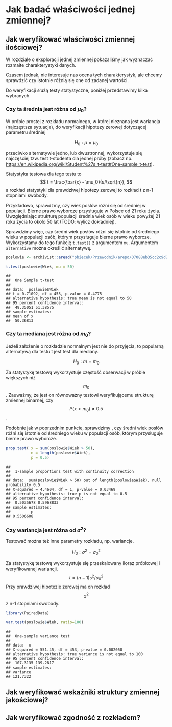 # Jak badać właściwości jednej zmiennej?

## Jak weryfikować właściwości zmiennej ilościowej?

W rozdziale o eksploracji jednej zmiennej pokazaliśmy jak wyznaczać rozmaite charakterystyki danych.

Czasem jednak, nie interesuje nas ocena tych charakterystyk, ale chcemy sprawdzić czy istotnie różnią się one od zadanej wartości.

Do weryfikacji służą testy statystyczne, poniżej przedstawimy kilka wybranych.

### Czy ta średnia jest różna od $\mu_0$?

W próbie prostej z rozkładu normalnego, w której nieznana jest wariancja (najczęstsza sytuacja), do weryfikacji hipotezy zerowej dotyczącej parametru średniej

$$
H_0: \mu = \mu_0
$$

przeciwko alternatywie jedno, lub dwustronnej, wykorzystuje się najczęściej tzw. test t-studenta dla jednej próby (zobacz np. https://en.wikipedia.org/wiki/Student%27s_t-test#One-sample_t-test).

Statystyka testowa dla tego testu to 
$$
t = \frac{\bar{x} - \mu_0}{s/\sqrt{n}},
$$
a rozkład statystyki dla prawdziwej hipotezy zerowej to rozkład t z n-1 stopniami swobody.

Przykładowo, sprawdźmy, czy wiek posłów różni się od średniej w populacji. Bierne prawo wyborcze przysługuje w Polsce od 21 roku życia. Uwzględniając strukturę populacji średnia wiek osób w wieku powyżej 21 roku życia to około 50 lat (TODO: wylicz dokładniej).

Sprawdzimy więc, czy średni wiek posłów różni się istotnie od średniego wieku w populacji osób, którym przysługuje bierne prawo wyborcze. Wykorzystamy do tego funkcję `t.test()` z argumentem `mu`. Argumentem `alternative` można określić alternatywę.


```r
poslowie <- archivist::aread("pbiecek/Przewodnik/arepo/07088eb35cc2c9d2a2a856a36b3253ad")

t.test(poslowie$Wiek, mu = 50)
```

```
## 
## 	One Sample t-test
## 
## data:  poslowie$Wiek
## t = 0.71092, df = 453, p-value = 0.4775
## alternative hypothesis: true mean is not equal to 50
## 95 percent confidence interval:
##  49.35051 51.38575
## sample estimates:
## mean of x 
##  50.36813
```

### Czy ta mediana jest różna od $m_0$?

Jeżeli założenie o rozkładzie normalnym jest nie do przyjęcia, to popularną alternatywą dla testu t jest test dla mediany.

$$
H_0: m = m_0
$$

Za statystykę testową wykorzystuje częstość obserwacji w próbie większych niż $$m_0$$. Zauważmy, że jest on równoważny testowi weryfikującemu strukturę zmiennej binarnej, czy $$P(x>m_0) \neq 0.5$$.

Podobnie jak w poprzednim punkcie, sprawdzimy , czy średni wiek posłów różni się istotnie od średniego wieku w populacji osób, którym przysługuje bierne prawo wyborcze. 


```r
prop.test( x = sum(poslowie$Wiek > 50),
           n = length(poslowie$Wiek),
           p = 0.5)
```

```
## 
## 	1-sample proportions test with continuity correction
## 
## data:  sum(poslowie$Wiek > 50) out of length(poslowie$Wiek), null probability 0.5
## X-squared = 4.4604, df = 1, p-value = 0.03469
## alternative hypothesis: true p is not equal to 0.5
## 95 percent confidence interval:
##  0.5035678 0.5968833
## sample estimates:
##         p 
## 0.5506608
```


### Czy wariancja jest różna od $\sigma^2$?

Testować można też inne parametry rozkładu, np. wariancje.

$$
H_0: \sigma^2 = \sigma^2_0
$$

Za statystykę testową wykorzystuje się przeskalowany iloraz próbkowej i weryfikowanej wariancji. 
$$
t = (n-1) s^2/\sigma_0^2
$$
Przy prawdziwej hipotezie zerowej ma on rozkład $$\chi^2$$ z n-1 stopniami swobody.


```r
library(PairedData)

var.test(poslowie$Wiek, ratio=100)
```

```
## 
## 	One-sample variance test
## 
## data:  x
## X-squared = 551.45, df = 453, p-value = 0.002058
## alternative hypothesis: true variance is not equal to 100
## 95 percent confidence interval:
##  107.3135 139.2817
## sample estimates:
## variance 
## 121.7322
```

## Jak weryfikować wskaźniki struktury zmiennej jakościowej?

## Jak weryfikować zgodność z rozkładem?



